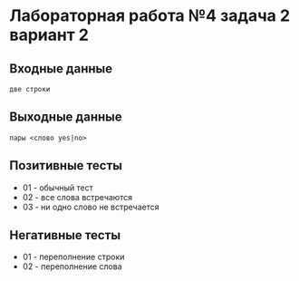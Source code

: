 # Лабораторная работа №4 задача 2 вариант 2

## Входные данные
    две строки

## Выходные данные 
    пары <слово yes|no>

## Позитивные тесты
 - 01 - обычный тест
 - 02 - все слова встречаются
 - 03 - ни одно слово не встречается

## Негативные тесты
 - 01 - переполнение строки
 - 02 - переполнение слова
 